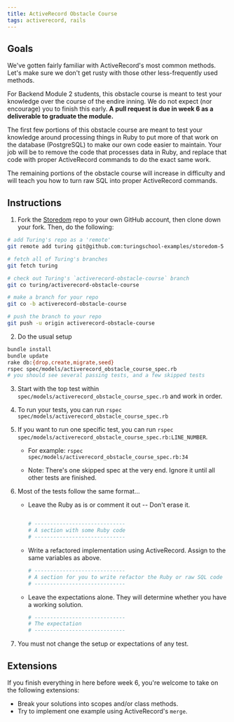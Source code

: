 ```yaml
---
title: ActiveRecord Obstacle Course
tags: activerecord, rails
---
```


## Goals

We've gotten fairly familiar with ActiveRecord's most common methods. Let's make sure we don't get rusty with those other less-frequently used methods.

For Backend Module 2 students, this obstacle course is meant to test your knowledge over the course of the endire inning. We do not expect (nor encourage) you to finish this early. **A pull request is due in week 6 as a deliverable to graduate the module.**

The first few portions of this obstacle course are meant to test your knowledge around processing things in Ruby to put more of that work on the database (PostgreSQL) to make our own code easier to maintain. Your job will be to remove the code that processes data in Ruby, and replace that code with proper ActiveRecord commands to do the exact same work.

The remaining portions of the obstacle course will increase in difficulty and will teach you how to turn raw SQL into proper ActiveRecord commands.


## Instructions

1. Fork the [Storedom](https://github.com/turingschool-examples/storedom-5) repo to your own GitHub account, then clone down your fork. Then, do the following:

```bash
# add Turing's repo as a 'remote'
git remote add turing git@github.com:turingschool-examples/storedom-5

# fetch all of Turing's branches
git fetch turing

# check out Turing's `activerecord-obstacle-course` branch
git co turing/activerecord-obstacle-course

# make a branch for your repo
git co -b activerecord-obstacle-course

# push the branch to your repo
git push -u origin activerecord-obstacle-course
```

2. Do the usual setup

```bash
bundle install
bundle update
rake db:{drop,create,migrate,seed}
rspec spec/models/activerecord_obstacle_course_spec.rb
# you should see several passing tests, and a few skipped tests
```

3. Start with the top test within `spec/models/activerecord_obstacle_course_spec.rb` and work in order.

4. To run your tests, you can run `rspec spec/models/activerecord_obstacle_course_spec.rb`

5. If you want to run one specific test, you can run `rspec spec/models/activerecord_obstacle_course_spec.rb:LINE_NUMBER`.

    * For example: `rspec spec/models/activerecord_obstacle_course_spec.rb:34`

    * Note: There's one skipped spec at the very end. Ignore it until all other tests are finished.

6. Most of the tests follow the same format...

    * Leave the Ruby as is or comment it out -- Don't erase it.

      ```ruby

      # -----------------------------
      # A section with some Ruby code
      # -----------------------------

      ```

    * Write a refactored implementation using ActiveRecord. Assign to the same variables as above.

      ```ruby
      # -----------------------------
      # A section for you to write refactor the Ruby or raw SQL code
      # -----------------------------
      ```

    * Leave the expectations alone. They will determine whether you have a working solution.

      ```ruby
      # -----------------------------
      # The expectation
      # -----------------------------
      ```

7. You must not change the setup or expectations of any test.

## Extensions

If you finish everything in here before week 6, you're welcome to take on the following extensions:

* Break your solutions into scopes and/or class methods.
* Try to implement one example using ActiveRecord's `merge`.
